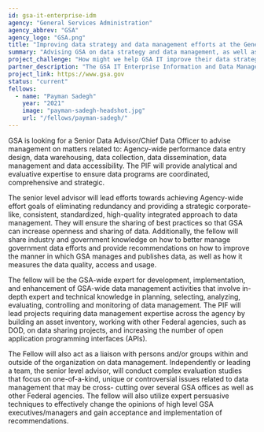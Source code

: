 ```yaml
---
id: gsa-it-enterprise-idm
agency: "General Services Administration"
agency_abbrev: "GSA"
agency_logo: "GSA.png"
title: "Improving data strategy and data management efforts at the General Services Administration"
summary: "Advising GSA on data strategy and data management, as well as providing analytical and evaluative expertise to ensure data programs are coordinated, comprehensive and strategic."
project_challenge: "How might we help GSA IT improve their data strategy and data management efforts?"
partner_description: "The GSA IT Enterprise Information and Data Management Division (IDM) advises management on agency-wide performance, data entry design, data warehouse and accessibility, while leading agency-wide data management efforts toward achieving agency goals. They are instrumental in eliminating redundancy and providing a corporate-like, consistent, standardized, high-quality and integrated approach to data management."
project_link: https://www.gsa.gov
status: "current"
fellows:
  - name: "Payman Sadegh"
    year: "2021"
    image: "payman-sadegh-headshot.jpg"
    url: "/fellows/payman-sadegh/"
---
```

GSA is looking for a Senior Data Advisor/Chief Data Officer to advise management on matters related to: Agency-wide performance data entry design, data warehousing, data collection, data dissemination, data management and data accessibility. The PIF will provide analytical and evaluative expertise to ensure data programs are coordinated, comprehensive and strategic.

The senior level advisor will lead efforts towards achieving Agency-wide effort goals of eliminating redundancy and providing a strategic corporate-like, consistent, standardized, high-quality integrated approach to data management. They will ensure the sharing of best practices so that GSA can increase openness and sharing of data. Additionally, the fellow will share industry and government knowledge on how to better manage government data efforts and provide recommendations on how to improve the manner in which GSA manages and publishes data, as well as how it measures the data quality, access and usage.

The fellow will be the GSA-wide expert for development, implementation, and enhancement of GSA-wide data management activities that involve in-depth expert and technical knowledge in planning, selecting, analyzing, evaluating, controlling and monitoring of data management. The PIF will lead projects requiring data management expertise across the agency by building an asset inventory, working with other Federal agencies, such as DOD, on data sharing projects, and increasing the number of open application programming interfaces (APIs).

The Fellow will also act as a liaison with persons and/or groups within and outside of the organization on data management. Independently or leading a team, the senior level advisor, will conduct complex evaluation studies that focus on one-of-a-kind, unique or controversial issues related to data management that may be cross- cutting over several GSA offices as well as other Federal agencies. The fellow will also utilize expert persuasive techniques to effectively change the opinions of high level GSA executives/managers and gain acceptance and implementation of recommendations.
